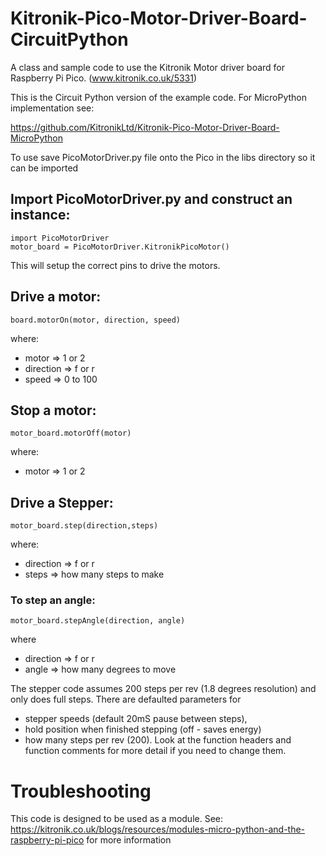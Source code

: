 # Kitronik-Pico-Motor-Driver-Board-CircuitPython
A class and sample code to use the Kitronik Motor driver board for Raspberry Pi Pico. (www.kitronik.co.uk/5331)

This is the Circuit Python version of the example code. For MicroPython implementation see:

https://github.com/KitronikLtd/Kitronik-Pico-Motor-Driver-Board-MicroPython

To use save PicoMotorDriver.py file onto the Pico in the libs directory so it can be imported

## Import PicoMotorDriver.py and construct an instance:
    import PicoMotorDriver
    motor_board = PicoMotorDriver.KitronikPicoMotor()
This will setup the correct pins to drive the motors. 

## Drive a motor:
    board.motorOn(motor, direction, speed)
where:
* motor => 1 or 2
* direction => f or r
* speed => 0 to 100

## Stop a motor:
    motor_board.motorOff(motor)
where:
* motor => 1 or 2

## Drive a Stepper:
    motor_board.step(direction,steps)
where:
* direction => f or r
* steps => how many steps to make

### To step an angle:
    motor_board.stepAngle(direction, angle)
where
* direction => f or r
* angle => how many degrees to move

The stepper code assumes 200 steps per rev (1.8 degrees resolution) and only does full steps. 
There are defaulted parameters for 
* stepper speeds (default 20mS pause between steps), 
* hold position when finished stepping (off - saves energy) 
* how many steps per rev (200).
Look at the function headers and function comments for more detail if you need to change them.

# Troubleshooting

This code is designed to be used as a module. See: https://kitronik.co.uk/blogs/resources/modules-micro-python-and-the-raspberry-pi-pico for more information


